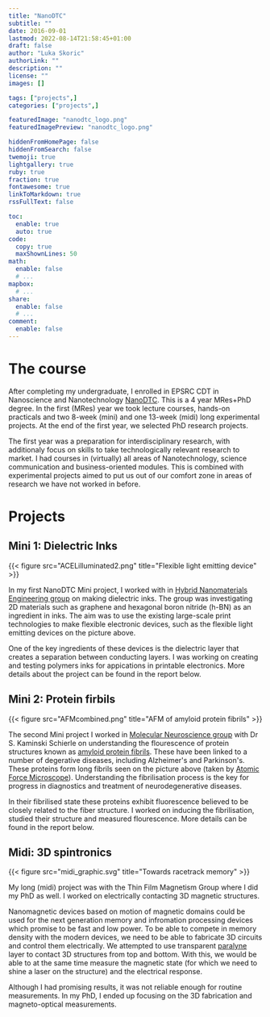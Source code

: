 ```yaml
---
title: "NanoDTC"
subtitle: ""
date: 2016-09-01
lastmod: 2022-08-14T21:58:45+01:00
draft: false
author: "Luka Skoric"
authorLink: ""
description: ""
license: ""
images: []

tags: ["projects",]
categories: ["projects",]

featuredImage: "nanodtc_logo.png"
featuredImagePreview: "nanodtc_logo.png"

hiddenFromHomePage: false
hiddenFromSearch: false
twemoji: true
lightgallery: true
ruby: true
fraction: true
fontawesome: true
linkToMarkdown: true
rssFullText: false

toc:
  enable: true
  auto: true
code:
  copy: true
  maxShownLines: 50
math:
  enable: false
  # ...
mapbox:
  # ...
share:
  enable: false
  # ...
comment:
  enable: false
---
```


<!--more-->

# The course

After completing my undergraduate, I enrolled in EPSRC CDT in Nanoscience and Nanotechnology [NanoDTC](https://www.nanodtc.cam.ac.uk/). This is a 4 year MRes+PhD degree. In the first (MRes) year  we took lecture courses, hands-on practicals and two 8-week (mini) and one 13-week (midi) long experimental projects. At the end of the first year, we selected PhD research projects. 

The first year was a preparation for interdisciplinary research, with additionaly focus on skills to take technologically relevant research to market. I had courses in (virtually) all areas of Nanotechnology, science communication and business-oriented modules. This is combined with experimental projects aimed to put us out of our comfort zone in areas of research we have not worked in before.

# Projects

## Mini 1: Dielectric Inks

{{< figure src="ACELilluminated2.png" title="Flexible light emitting device" >}}

In my first NanoDTC Mini project, I worked with in [Hybrid Nanomaterials Engineering group](http://hne.eng.cam.ac.uk/) on making dielectric inks. The group was investigating 2D materials such as graphene and hexagonal boron nitride (h-BN) as an ingredient in inks. The aim was to use the existing large-scale print technologies to make flexible electronic devices, such as the flexible light emitting devices on the picture above.

One of the key ingredients of these devices is the dielectric layer that creates a separation between conducting layers. I was working on creating and testing polymers inks for appications in printable electronics. More details about the project can be found in the report below.

## Mini 2: Protein firbils

{{< figure src="AFMcombined.png" title="AFM of amyloid protein fibrils" >}}

The second Mini project I worked in [Molecular Neuroscience group](https://www.ceb-mng.org/) with Dr S. Kaminski Schierle on understanding the flourescence of protein structures known as [amyloid protein fibrils](https://en.wikipedia.org/wiki/Amyloid#Amyloid_toxicity). These have been linked to a number of degerative diseases, including Alzheimer's and Parkinson's. These proteins form long fibrils seen on the picture above (taken by [Atomic Force Microscope](https://en.wikipedia.org/wiki/Atomic_force_microscopy)). Understanding the fibrilisation process is the key for progress in diagnostics and treatment of neurodegenerative diseases.

In their fibrilised state these proteins exhibit fluorescence believed to be closely related to the fiber structure. I worked on inducing the fibrilisation, studied their structure and measured flourescence. More details can be found in the report below.

## Midi: 3D spintronics

{{< figure src="midi_graphic.svg" title="Towards racetrack memory" >}}

My long (midi) project was with the Thin Film Magnetism Group where I did my PhD as well. I worked on electrically contacting 3D magnetic structures.

Nanomagnetic devices based on motion of magnetic domains could be used for the next generation memory and infromation processing devices which promise to be fast and low power. To be able to compete in memory density with the modern devices, we need to be able to fabricate 3D circuits and control them electrically. 
We attempted to use transparent [paralyne](https://en.wikipedia.org/wiki/Parylene#:~:text=Coatings%20of%20parylene%20are%20often,adverse%20reactions%20to%20implanted%20devices.) layer to contact 3D structures from top and bottom. With this, we would be able to at the same time measure the magnetic state (for which we need to shine a laser on the structure) and the electrical response.

Although I had promising results, it was not reliable enough for routine measurements. In my PhD, I ended up focusing on the 3D fabrication and magneto-optical measurements.